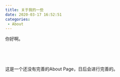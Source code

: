 ```yaml
---
title: 关于我的一些
date: 2020-03-17 16:52:51
categories:
 - About
---
```

你好啊。                                                                                                                                                                                            

​                                                                                                                                                                                                        

​                                                                                                                                                                                                    

这是一个还没有完善的About Page，日后会进行完善的。
